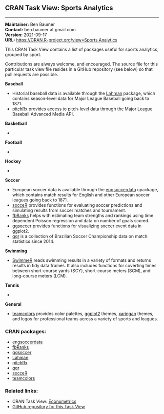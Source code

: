 ## CRAN Task View: Sports Analytics

                                                                                                                         
--------------- ------------------------------------------------------------------------------------------------------   
**Maintainer:** Ben Baumer                                                                                               
**Contact:**    ben.baumer at gmail.com                                                                                  
**Version:**    2021-09-17                                                                                               
**URL:**        [https://CRAN.R-project.org/view=Sports Analytics](https://CRAN.R-project.org/view=Sports%20Analytics)   

<div>

This CRAN Task View contains a list of packages useful for sports
analytics, grouped by sport.

Contributions are always welcome, and encouraged. The source file for
this particular task view file resides in a GitHub repository (see
below) so that pull requests are possible.

**Baseball**

  - Historial baseball data is available through the
    [Lahman](https://cran.r-project.org/package=Lahman) package, which contains
    season-level data for Major League Baseball going back to 1871.
  - [pitchRx](https://cran.r-project.org/package=pitchRx) provides access to
    pitch-level data through the Major League Baseball Advanced Media
    API.

**Basketball**

  - 
**Football**

  - 
**Hockey**

  - 
**Soccer**

  - European soccer data is available through the
    [engsoccerdata](https://cran.r-project.org/package=engsoccerdata) cpackage,
    which contains match results for English and other European soccer
    leagues going back to 1871.
  - [socceR](https://cran.r-project.org/package=socceR) provides functions for
    evaluating soccer predictions and simulating results from soccer
    matches and tournament.
  - [fbRanks](https://cran.r-project.org/package=fbRanks) helps with estimating team
    strengths and rankings using time dependent Poisson regression and
    data on number of goals scored.
  - [ggsoccer](https://cran.r-project.org/package=ggsoccer) provides functions for
    visualizing soccer event data in ggplot2.
  - [qqr](https://cran.r-project.org/package=qqr) is a collection of Brazilian
    Soccer Championship data on match statistics since 2014.

**Swimming**

  - [SwimmeR](https://cran.r-project.org/package=SwimmeR) reads swimming results in
    a variety of formats and returns results in tidy data frames. It
    also includes functions for coverting times between short-course
    yards (SCY), short-course meters (SCM), and long-course meters
    (LCM).

**Tennis**

  - 
**General**

  - [teamcolors](https://cran.r-project.org/package=teamcolors) provides color
    palettes, [ggplot2](https://cran.r-project.org/package=ggplot2) themes,
    [xaringan](https://cran.r-project.org/package=xaringan) themes, and logos for
    professional teams across a variety of sports and leagues.

</div>

### CRAN packages:

  - [engsoccerdata](https://cran.r-project.org/package=engsoccerdata)
  - [fbRanks](https://cran.r-project.org/package=fbRanks)
  - [ggsoccer](https://cran.r-project.org/package=ggsoccer)
  - [Lahman](https://cran.r-project.org/package=Lahman)
  - [pitchRx](https://cran.r-project.org/package=pitchRx)
  - [qqr](https://cran.r-project.org/package=qqr)
  - [socceR](https://cran.r-project.org/package=socceR)
  - [teamcolors](https://cran.r-project.org/package=teamcolors)

### Related links:

  - CRAN Task View: [Econometrics](Econometrics.html)
  - [GitHub repository for this Task
    View](https://github.com/beanumber/ctv-sportsanalytics)
